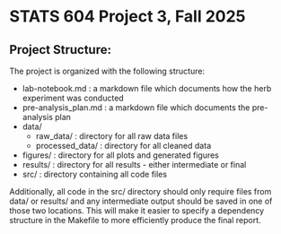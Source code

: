 # STATS 604 Project 3, Fall 2025

## Project Structure:
The project is organized with the following structure:

- lab-notebook.md : a markdown file which documents how the herb experiment was conducted
- pre-analysis_plan.md : a markdown file which documents the pre-analysis plan
- data/
    - raw_data/ : directory for all raw data files
    - processed_data/ : directory for all cleaned data
- figures/ : directory for all plots and generated figures
- results/ : directory for all results - either intermediate or final
- src/ : directory containing all code files

Additionally, all code in the src/ directory should only require files from
data/ or results/ and any intermediate output should be saved in one of those
two locations. This will make it easier to specify a dependency structure
in the Makefile to more efficiently produce the final report.
